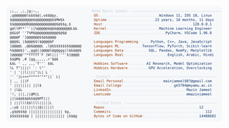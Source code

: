 <picture>
  <source srcset="https://raw.githubusercontent.com/mmazinjameel/mmazinjameel/main/dark_mode.svg?v=1758017453" media="(prefers-color-scheme: dark)">
  <img src="https://raw.githubusercontent.com/mmazinjameel/mmazinjameel/main/light_mode.svg?v=1758017453">
</picture>
